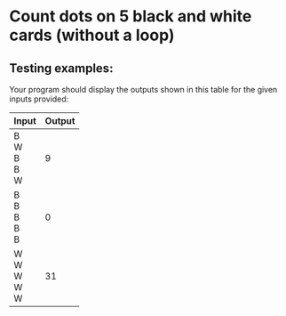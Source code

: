 # Count dots on 5 black and white cards (without a loop)

## Testing examples:

Your program should display the outputs shown in this table for the given
inputs provided:

| Input                 | Output |
|-----------------------|--------|
| B<br>W<br>B<br>B<br>W | 9      |
| B<br>B<br>B<br>B<br>B | 0      |
| W<br>W<br>W<br>W<br>W | 31     |
